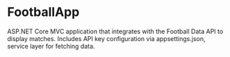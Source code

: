 # FootballApp
ASP.NET Core MVC application that integrates with the Football Data API to display matches. Includes API key configuration via appsettings.json, service layer for fetching data.
